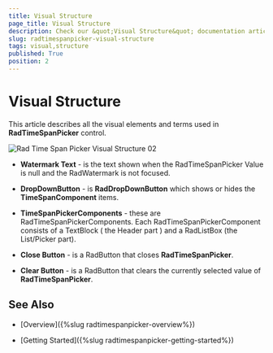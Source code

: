 ```yaml
---
title: Visual Structure
page_title: Visual Structure
description: Check our &quot;Visual Structure&quot; documentation article for the RadTimeSpanPicker WPF control.
slug: radtimespanpicker-visual-structure
tags: visual,structure
published: True
position: 2
---
```


# Visual Structure

This article describes all the visual elements and terms used in __RadTimeSpanPicker__ control. 

![Rad Time Span Picker Visual Structure 02](images/RadTimeSpanPicker_VisualStructure.png)

* __Watermark Text__ - is the text shown when the RadTimeSpanPicker Value is null and the RadWatermark is not focused.

* __DropDownButton__ - is __RadDropDownButton__ which shows or hides the __TimeSpanComponent__ items.

* __TimeSpanPickerComponents__ - these are RadTimeSpanPickerComponents. Each RadTimeSpanPickerComponent consists of a TextBlock ( the Header part ) and a RadListBox (the List/Picker part). 

* __Close Button__ - is a RadButton that closes __RadTimeSpanPicker__.

* __Clear Button__ - is a RadButton that clears the currently selected value of __RadTimeSpanPicker__.


## See Also

 * [Overview]({%slug radtimespanpicker-overview%})

 * [Getting Started]({%slug radtimespanpicker-getting-started%})